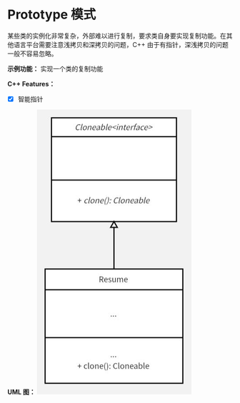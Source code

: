# Prototype 模式
某些类的实例化非常复杂，外部难以进行复制，要求类自身要实现复制功能。在其他语言平台需要注意浅拷贝和深拷贝的问题，C++ 由于有指针，深浅拷贝的问题一般不容易忽略。

**示例功能：**
实现一个类的复制功能

**C++ Features：**
- [x] 智能指针

**UML 图：**
![uml](uml.jpg)
